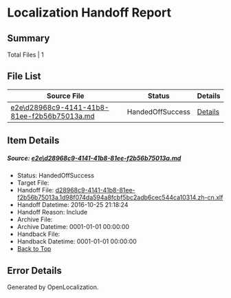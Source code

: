# <a name='report-top'></a> Localization Handoff Report

## Summary
 Total Files | 1

## File List
 Source File | Status | Details 
 ----------- | ------ | ------- 
 [e2e\d28968c9-4141-41b8-81ee-f2b56b75013a.md](https://github.com/OpenLocalizationTestOrg/ol-test0/blob/d4fec899b81958faa1c537fd621a3bf3740d995f/e2e/d28968c9-4141-41b8-81ee-f2b56b75013a.md) | HandedOffSuccess | [Details](#66be1c96740ec513d959ed8d17dfa28e179905e21)

## Item Details
##### <a name='66be1c96740ec513d959ed8d17dfa28e179905e21'></a> Source: [e2e\d28968c9-4141-41b8-81ee-f2b56b75013a.md](https://github.com/OpenLocalizationTestOrg/ol-test0/blob/d4fec899b81958faa1c537fd621a3bf3740d995f/e2e/d28968c9-4141-41b8-81ee-f2b56b75013a.md)
* Status: HandedOffSuccess
* Target File: 
* Handoff File: [d28968c9-4141-41b8-81ee-f2b56b75013a.1d98f074da594a8fcbf5bc2adb6cec544ca10314.zh-cn.xlf](https://github.com/OpenLocalizationTestOrg/ol-test0-handoff/blob/721dd13d86c8f179c37cd1b16a94f085451f4940/ol-handoff/OpenLocalizationTestOrg/ol-test0-zhcn/shujia/ht/d28968c9-4141-41b8-81ee-f2b56b75013a.1d98f074da594a8fcbf5bc2adb6cec544ca10314.zh-cn.xlf)
* Handoff Datetime: 2016-10-25 21:18:24
* Handoff Reason: Include
* Archive File: 
* Archive Datetime: 0001-01-01 00:00:00
* Handback File: 
* Handback Datetime: 0001-01-01 00:00:00
* [Back to Top](#report-top)


## Error Details

Generated by OpenLocalization.
